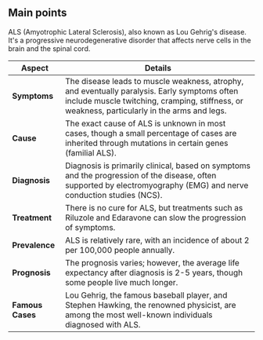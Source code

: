 
## Main points

ALS (Amyotrophic Lateral Sclerosis), also known as Lou Gehrig's disease. It's a progressive neurodegenerative disorder that affects nerve cells in the brain and the spinal cord.

| **Aspect**      | **Details**                                                                                                                                                       |
|-----------------|-------------------------------------------------------------------------------------------------------------------------------------------------------------------|
| **Symptoms**    | The disease leads to muscle weakness, atrophy, and eventually paralysis. Early symptoms often include muscle twitching, cramping, stiffness, or weakness, particularly in the arms and legs. |
| **Cause**       | The exact cause of ALS is unknown in most cases, though a small percentage of cases are inherited through mutations in certain genes (familial ALS).               |
| **Diagnosis**   | Diagnosis is primarily clinical, based on symptoms and the progression of the disease, often supported by electromyography (EMG) and nerve conduction studies (NCS).|
| **Treatment**   | There is no cure for ALS, but treatments such as Riluzole and Edaravone can slow the progression of symptoms.                                                      |
| **Prevalence**  | ALS is relatively rare, with an incidence of about 2 per 100,000 people annually.                                                                                  |
| **Prognosis**   | The prognosis varies; however, the average life expectancy after diagnosis is 2-5 years, though some people live much longer.                                      |
| **Famous Cases**| Lou Gehrig, the famous baseball player, and Stephen Hawking, the renowned physicist, are among the most well-known individuals diagnosed with ALS.                |


